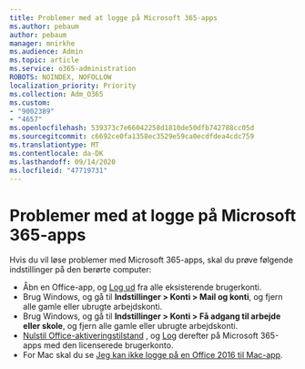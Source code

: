 ```yaml
---
title: Problemer med at logge på Microsoft 365-apps
ms.author: pebaum
author: pebaum
manager: mnirkhe
ms.audience: Admin
ms.topic: article
ms.service: o365-administration
ROBOTS: NOINDEX, NOFOLLOW
localization_priority: Priority
ms.collection: Adm_O365
ms.custom:
- "9002389"
- "4657"
ms.openlocfilehash: 539373c7e66042258d1810de50dfb742788cc05d
ms.sourcegitcommit: c6692ce0fa1358ec3529e59ca0ecdfdea4cdc759
ms.translationtype: MT
ms.contentlocale: da-DK
ms.lasthandoff: 09/14/2020
ms.locfileid: "47719731"
---
```

# <a name="issues-signing-into-microsoft-365-apps"></a>Problemer med at logge på Microsoft 365-apps

Hvis du vil løse problemer med Microsoft 365-apps, skal du prøve følgende indstillinger på den berørte computer:

- Åbn en Office-app, og [Log ud](https://go.microsoft.com/fwlink/?linkid=2114082) fra alle eksisterende brugerkonti.
- Brug Windows, og gå til **Indstillinger > Konti > Mail og konti**, og fjern alle gamle eller ubrugte arbejdskonti.
- Brug Windows, og gå til **Indstillinger > Konti > Få adgang til arbejde eller skole**, og fjern alle gamle eller ubrugte arbejdskonti.
- [Nulstil Office-aktiveringstilstand](https://docs.microsoft.com/office365/troubleshoot/activation/reset-office-365-proplus-activation-state) , og [Log](https://support.office.com/article/sign-in-to-office-b9582171-fd1f-4284-9846-bdd72bb28426) derefter på Microsoft 365-apps med den licenserede brugerkonto.
- For Mac skal du se [Jeg kan ikke logge på en Office 2016 til Mac-app](https://docs.microsoft.com/office365/troubleshoot/authentication/sign-in-to-office-2016-for-mac-fail).
